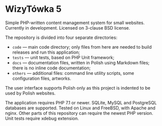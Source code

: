 WizyTówka 5
===

Simple PHP-written content management system for small websites. Currently in development. Licensed on 3-clause BSD license.

The repository is divided into four separate directories:

* `code` — main code directory; only files from here are needed to build releases and run this application;
* `tests` — unit tests, based on PHP Unit framework;
* `docs` — documentation files, written in Polish using Markdown files; there is no inline code documentation;
* `others` — additional files: command line utility scripts, some configuration files, artworks.

The user interface supports Polish only as this project is indented to be used by Polish websites.

The application requires PHP 7.1 or newer. SQLite, MySQL and PostgreSQL databases are supported. Tested on Linux and FreeBSD, with Apache and nginx. Other parts of this repository can require the newest PHP version. Unit tests require xdebug extension.